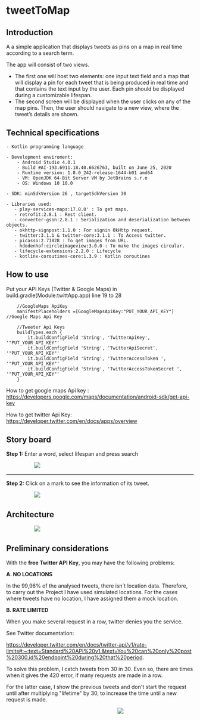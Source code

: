 # tweetToMap

## Introduction

A a simple application that displays tweets as pins on a map in real time according to a search term.

The app will consist of two views.
- The first one will host two elements: one input text field and a map that will display a pin for each tweet that is being produced in real time and that contains the text input by the user. Each pin should be displayed during a customizable lifespan.
-	The second screen will be displayed when the user clicks on any of the map pins. Then, the user should navigate to a new view, where the tweet’s details are shown.


## Technical specifications


	- Kotlin programming language
	
	- Development enviroment:
	    - Android Studio 4.0.1
	    - Build #AI-193.6911.18.40.6626763, built on June 25, 2020
        - Runtime version: 1.8.0_242-release-1644-b01 amd64
        - VM: OpenJDK 64-Bit Server VM by JetBrains s.r.o
        - OS: Windows 10 10.0
		
	- SDK: minSdkVersion 26 , targetSdkVersion 30
	
	- Libraries used:
	   - play-services-maps:17.0.0' : To get maps.
       - retrofit:2.8.1 : Rest client.
       - converter-gson:2.8.1 : Serialization and deserialization between objects.
       - okhttp-signpost:1.1.0 : For signin OkHttp request.
       - twitter:3.1.1 & twitter-core:3.1.1 : To Access twitter.
       - picasso:2.71828 : To get images from URL.
       - hdodenhof:circleimageview:3.0.0 : To make the images circular.
       - lifecycle-extensions:2.2.0 : Lifecycle
       - kotlinx-coroutines-core:1.3.9 : Kotlin coroutines

## How to use

Put your API Keys (Twitter & Google Maps) in build.gradle(Module:twittApp.app)  line 19 to 28

        //GoogleMaps ApiKey
        manifestPlaceholders =[GoogleMapsApiKey:"PUT_YOUR_API_KEY"] //Google Maps Api Key

        //Tweeter Api Keys
        buildTypes.each {
            it.buildConfigField 'String', 'TwitterApiKey', '"PUT_YOUR_API_KEY"'
            it.buildConfigField 'String', 'TwitterApiSecret', '"PUT_YOUR_API_KEY"'
            it.buildConfigField 'String', 'TwitterAccessToken ', '"PUT_YOUR_API_KEY"'
            it.buildConfigField 'String', 'TwitterAccessTokenSecret ', '"PUT_YOUR_API_KEY"'
        }

How to get google maps Api key : &nbsp; https://developers.google.com/maps/documentation/android-sdk/get-api-key

How to get twitter Api Key:&nbsp; &nbsp; &nbsp; &nbsp; &nbsp; &nbsp; &nbsp; https://developer.twitter.com/en/docs/apps/overview


## Story board

**Step 1:** Enter a word, select lifespan and press search

&nbsp; &nbsp; &nbsp; &nbsp; &nbsp; &nbsp; &nbsp; &nbsp; &nbsp; &nbsp;<img src=https://github.com/antoniomy82/tweetToMap/blob/master/Screenshots/00_start.png>

***
**Step 2:** Click on a mark to see the information of its tweet.

&nbsp; &nbsp; &nbsp; &nbsp; &nbsp; &nbsp; &nbsp; &nbsp; &nbsp; &nbsp;<img src=https://github.com/antoniomy82/tweetToMap/blob/master/Screenshots/01_run.png>

## Architecture


&nbsp; &nbsp; &nbsp; &nbsp; &nbsp; &nbsp; &nbsp; &nbsp; &nbsp; &nbsp;<img src=https://github.com/antoniomy82/tweetToMap/blob/master/Screenshots/02_mvvm.png>

## Preliminary considerations

With the **free Twitter API Key**, you may have the following problems:

**A.	NO LOCATIONS**

In the 99,96% of the analysed tweets, there isn´t location data.
Therefore, to carry out the Project I have used simulated locations. 
For the cases where tweets have no location, I have assigned them a mock location.

**B.	RATE LIMITED**

When you make several request in a row, twitter denies you the service. 

See Twitter documentation:

https://developer.twitter.com/en/docs/twitter-api/v1/rate-limits#:~:text=Standard%20API%20v1.&text=You%20can%20only%20post%20300,id%20endpoint%20during%20that%20period.

To solve this problem, I catch tweets from 30 in 30. Even so, there are times when it gives the 420 error, if many requests are made in a row.

For the latter case, I show the previous tweets and don't start the request until after multiplying "lifetime" by 30, to increase the time until a new request is made.


&nbsp; &nbsp; &nbsp; &nbsp; &nbsp; &nbsp; &nbsp; &nbsp; &nbsp; &nbsp;&nbsp; &nbsp; &nbsp; &nbsp; &nbsp; &nbsp; &nbsp; &nbsp; &nbsp; &nbsp;&nbsp; &nbsp; &nbsp; &nbsp; &nbsp; &nbsp; &nbsp; &nbsp; &nbsp; &nbsp;&nbsp; &nbsp; &nbsp; &nbsp; &nbsp; &nbsp; &nbsp; &nbsp; &nbsp; &nbsp;<img src=https://github.com/antoniomy82/tweetToMap/blob/master/Screenshots/03_420.png>
